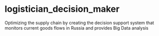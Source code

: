 # logistician_decision_maker
Optimizing the supply chain by creating the decision support system that monitors current goods flows in Russia and provides Big Data analysis
